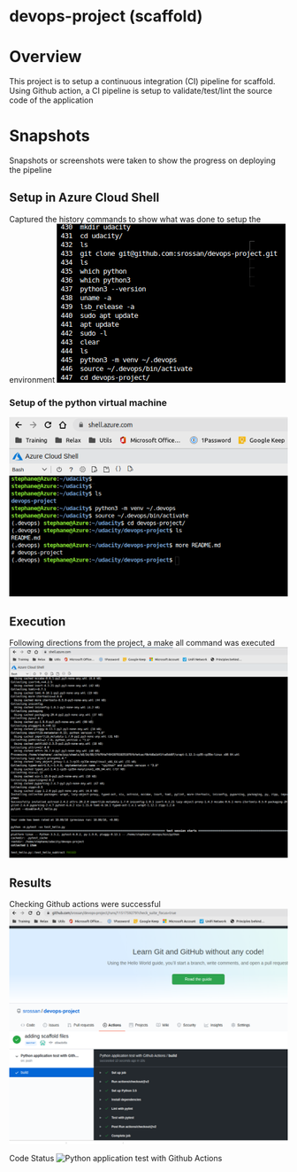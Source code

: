 # devops-project (scaffold)

# Overview
This project is to setup a continuous integration (CI) pipeline for scaffold.
Using Github action, a CI pipeline is setup to validate/test/lint the source code of the application

# Snapshots
Snapshots or screenshots were taken to show the progress on deploying the pipeline

## Setup in Azure Cloud Shell
Captured the history commands to show what was done to setup the environment
![history](https://github.com/srossan/devops-project/blob/master/images/devops-proj-setup.png)

### Setup of the python virtual machine
![virtualenv](https://github.com/srossan/devops-project/blob/master/images/azure-cloud-shell-devops-proj-setup.png)

## Execution
Following directions from the project, a make all command was executed
![make all](https://github.com/srossan/devops-project/blob/master/images/devops-proj_make-all.png)

## Results
Checking Github actions were successful
![Github actions passed](https://github.com/srossan/devops-project/blob/master/images/devops-proj-github-actions-passed.png)

Code Status
![Python application test with Github Actions](https://github.com/srossan/devops-project/workflows/Python%20application%20test%20with%20Github%20Actions/badge.svg)

